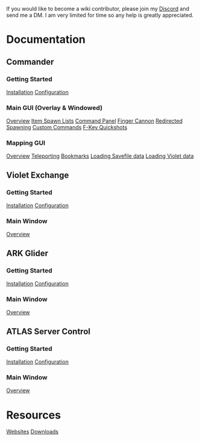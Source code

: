 <!-- TITLE: Home -->
<!-- SUBTITLE: This Wiki contains instructions on how to best utilize the software developed by SparcMX, the site is currently a "work in progress" and as such, will be missing pages of information. -->
If you would like to become a wiki contributor, please join my [Discord](http://discord.gg/3EXA2MUv) and send me a DM.  I am very limited for time so any help is greatly appreciated.

# Documentation
## Commander
### Getting Started
[Installation](commander#installation)
[Configuration](commander#configuration)
### Main GUI (Overlay & Windowed)
[Overview](commander#overview)
[Item Spawn Lists](commander#item-spawn-lists)
[Command Panel](commander#command-panel)
[Finger Cannon](commander#finger-cannon)
[Redirected Spawning](commander#redirected-spawning)
[Custom Commands](commander#custom-commands)
[F-Key Quickshots](commander#f-key-quickshots)
### Mapping GUI
[Overview](commander#overview)
[Teleporting](commander#teleporting)
[Bookmarks](commander#bookmarks)
[Loading Savefile data](commander#loading-savefile-data)
[Loading Violet data](commander#loading-violet-data)

## Violet Exchange
### Getting Started
[Installation](#)
[Configuration](#)
### Main Window
[Overview](#)

## ARK Glider
### Getting Started
[Installation](#)
[Configuration](#)
### Main Window
[Overview](#)

## ATLAS Server Control
### Getting Started
[Installation](#)
[Configuration](#)
### Main Window
[Overview](#)

# Resources
[Websites](#)
[Downloads](#)
